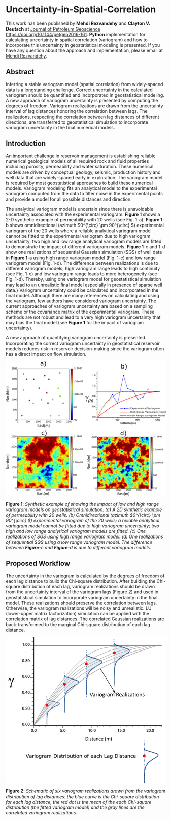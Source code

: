 # Uncertainty-in-Spatial-Correlation

This work has been published by **Mehdi Rezvandehy** and **Clayton V. Deutsch** at [Journal of Petroleum Geoscience](https://doi.org/10.1144/petgeo2016-161) https://doi.org/10.1144/petgeo2016-161. **Python** implementation for calculating uncertainty in spatial correlation (variogram) and how to incorporate this uncertainty in geostatistical modeling is presented. If you have any question about the approach and implementation, please email at [Mehdi Rezvandehy](rezvande@ualberta.ca).

## Abstract
Inferring a stable variogram model (spatial correlation) from widely-spaced data is a longstanding challenge. Correct uncertainty in the calculated variogram should be quantified and incorporated in geostatistical modeling. A new approach of variogram uncertainty is presented by computing the degrees of freedom. Variogram realizations are drawn from the uncertainty interval of lag distances honoring the correlation between lags. The realizations, respecting the correlation between lag distances of different directions, are transferred to geostatistical simulation to incorporate variogram uncertainty in the final numerical models.

## Introduction
An important challenge in reservoir management is establishing reliable numerical geological models of all required rock and fluid properties including porosity, permeability and  water saturation. These numerical models are driven by conceptual geology, seismic, production history and well data that are widely-spaced early in exploration. The variogram model is required by most geostatistical approaches to build these numerical models. Variogram modeling fits an analytical model to the experimental variogram computed from the data to filter noise in the experimental points and provide a model for all possible distances and direction. 

The analytical variogram model is uncertain since there is unavoidable uncertainty associated with the experimental variogram. **Figure 1** shows a 2-D synthetic example of permeability with 20 wells (see Fig. 1-a). **Figure 1**-b shows omnidirectional (azimuth $0^{\circ} \pm 90^{\circ} $) experimental variogram of the 20 wells where a reliable analytical variogram model cannot be fitted to the experimental variogram due to high variogram uncertainty; two high and low range analytical variogram models are fitted to demonstrate the impact of different variogram models. **Figure 1**-c and 1-d show one realizations of sequential Gaussian simulation (SGS) of well data in **Figure 1**-a using high range variogram model (Fig. 1-c) and low range variogram model (Fig. 1-d). The difference between
realizations is due to different variogram models; high variogram range leads to high continuity (see Fig. 1-c) and low variogram range leads to more heterogeneity (see Fig. 1-d). Thereby, using one variogram model for geostatistical simulation may lead to an unrealistic final model especially in presence of sparse well data.} Variogram uncertainty could be calculated and incorporated in the final model. Although there are many references on calculating and using the variogram, few authors have considered variogram uncertainty. The current approaches of variogram uncertainty are based on a sampling scheme  or the covariance matrix of the experimental variogram. These methods are not robust and lead to a very high variogram uncertainty that may bias the final model (see **Figure 1** for the impact of variogram uncertainty). 

A new approach of quantifying variogram uncertainty is presented. Incorporating the correct variogram uncertainty in geostatistical reservoir models reduces risk in reservoir decision-making since the variogram often has a direct impact on flow simulation. 

<img src="./Images/fig1.png" alt="drawing" width="800"/>

**Figure 1**: *Synthetic example of showing the impact of low and high range variogram models on geostatistical simulation. (a) A 2D synthetic example of permeability with 20 wells. (b) Omnidirectional (azimuth $0^{\circ} \pm 90^{\circ} $) experimental variogram of the 20 wells; a reliable analytical variogram model cannot be fitted due to high variogram uncertainty; two high and low range analytical variogram models are fitted. (c) One realizations of SGS using high range variogram model. (d) One realizations of sequential SGS  using a low range variogram model. The difference between **Figure**-c and **Figure**-d is due to different variogram models.*

##  Proposed Workflow

The uncertainty in the variogram is calculated by the degrees of freedom of each lag distance to build the Chi-square distribution. After building the Chi-square distribution of each lag, variogram realizations should be drawn from the uncertainty interval of the variogram lags (Figure 2) and used in geostatistical simulation to incorporate variogram uncertainty in the final model. These realizations should preserve the correlation between lags. Otherwise, the variogram realizations will be noisy and unrealistic. LU (lower-upper matrix factorization) simulation can be applied with the correlation matrix of lag distances. The correlated Gaussian realizations are back-transformed to the marginal Chi-square distribution of each lag distance.

<img src="./Images/fig2.png" alt="drawing" width="700"/>

**Figure 2**: *Schematic of six variogram realizations drawn from the variogram distribution of lag distances: the blue curve is the Chi-square distribution for each lag distance, the red dot is the mean of the each Chi-square distribution (the fitted variogram model) and the gray lines are the correlated variogram realizations.*

